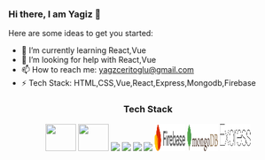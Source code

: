 ### Hi there, I am Yagiz 👋


Here are some ideas to get you started:

- 🌱 I’m currently learning React,Vue
- 🤔 I’m looking for help with React,Vue
- 📫 How to reach me: yagzceritoglu@gmail.com
- ⚡ Tech Stack: HTML,CSS,Vue,React,Express,Mongodb,Firebase

<div align="center">
  <h3>Tech Stack</h3>
  <img width="55" height="49" src="https://raw.githubusercontent.com/gilbarbara/logos/master/logos/html-5.svg"/>
    <img width="55" height="49" src="https://raw.githubusercontent.com/gilbarbara/logos/master/logos/css-3.svg"/>
    
  <img width="55" margin="20 20 20 20"  src="https://raw.githubusercontent.com/gilbarbara/logos/master/logos/bootstrap.svg"/>
  <img width="55" src="https://raw.githubusercontent.com/gilbarbara/logos/master/logos/javascript.svg"/>
  <img width="55" src="https://raw.githubusercontent.com/gilbarbara/logos/master/logos/vue.svg"/>
  <img width="55" src="https://raw.githubusercontent.com/gilbarbara/logos/master/logos/react.svg"/>
  <img width="55" height="49" src="https://raw.githubusercontent.com/gilbarbara/logos/master/logos/firebase.svg"/>
  <img width="55" height="49" src="https://raw.githubusercontent.com/gilbarbara/logos/master/logos/mongodb.svg"/>
    <img width="55" height="49" src="https://raw.githubusercontent.com/gilbarbara/logos/master/logos/express.svg"/>




